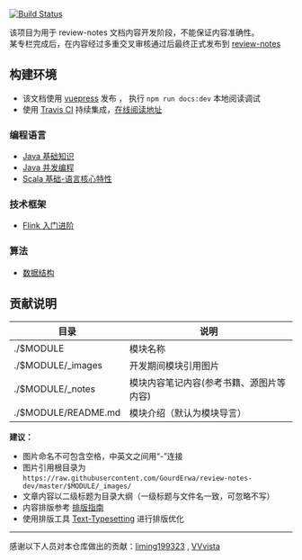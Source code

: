 [![Build Status](https://travis-ci.org/GourdErwa/review-notes-dev.svg?branch=master)](https://travis-ci.org/GourdErwa/review-notes-dev)

该项目为用于 review-notes 文档内容开发阶段，不能保证内容准确性。  
某专栏完成后，在内容经过多重交叉审核通过后最终正式发布到 [review-notes](https://github.com/GourdErwa/review-notes)

## 构建环境
- 该文档使用 [vuepress](https://vuepress.vuejs.org/) 发布 ， 执行 `npm run docs:dev` 本地阅读调试
- 使用 [Travis CI](https://travis-ci.org/GourdErwa/review-notes-dev) 持续集成，[在线阅读地址](http://dev.review-notes.top/)

### 编程语言 
* [Java 基础知识](/language/java-basis/)
* [Java 并发编程](/language/java-concurrency/)
* [Scala 基础-语言核心特性](/language/scala-lang-tour/)

### 技术框架
* [Flink 入门进阶](/framework/flink-basis/)

### 算法
* [数据结构](/algorithm/data-structures/)
    
## 贡献说明

|目录|说明|
|---|---|
|./$MODULE|模块名称|
|./$MODULE/_images|开发期间模块引用图片|
|./$MODULE/_notes|模块内容笔记内容(参考书籍、源图片等内容)|
|./$MODULE/README.md|模块介绍（默认为模块导言）|

**建议：**
- 图片命名不可包含空格，中英文之间用“-”连接
- 图片引用根目录为 `https://raw.githubusercontent.com/GourdErwa/review-notes-dev/master/$MODULE/_images/` 
- 文章内容以二级标题为目录大纲（一级标题与文件名一致，可忽略不写）
- 内容排版参考 [排版指南](https://github.com/sparanoid/chinese-copywriting-guidelines/blob/master/README.zh-CN.md)
- 使用排版工具 [Text-Typesetting](https://github.com/CyC2018/Text-Typesetting) 进行排版优化

***
感谢以下人员对本仓库做出的贡献：[liming199323](https://github.com/liming199323) , [VVvista](https://github.com/VVvista)